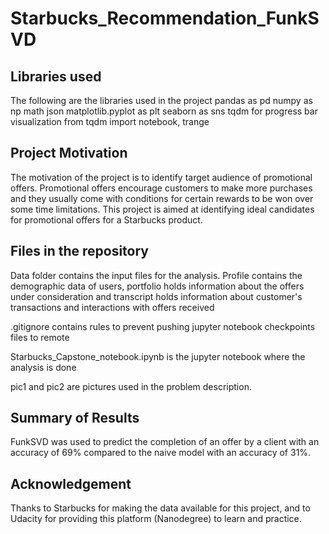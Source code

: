 # Starbucks_Recommendation_FunkSVD
## Libraries used
The following are the libraries used in the project
pandas as pd
numpy as np
math
json
matplotlib.pyplot as plt
seaborn as sns
tqdm for progress bar visualization
from tqdm import notebook, trange

## Project Motivation
The motivation of the project is to identify target audience of promotional offers. Promotional offers encourage customers to make
more purchases and they usually come with conditions for certain rewards to be won over some time limitations.
This project is aimed at identifying ideal candidates for promotional offers for a Starbucks product.

## Files in the repository
Data folder contains the input files for the analysis. Profile contains the demographic data of users, portfolio holds information about 
the offers under consideration and transcript holds information about customer's transactions and interactions with offers received

.gitignore contains rules to prevent pushing jupyter notebook checkpoints files to remote

Starbucks_Capstone_notebook.ipynb is the jupyter notebook where the analysis is done

pic1 and pic2 are pictures used in the problem description.

## Summary of Results
FunkSVD was used to predict the completion of an offer by a client with an accuracy of 69% compared to the naive model with an
accuracy of 31%.

## Acknowledgement
Thanks to Starbucks for making the data available for this project, and to Udacity for providing this platform (Nanodegree) to learn and practice.
